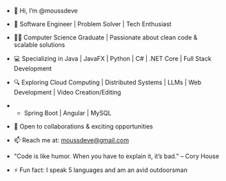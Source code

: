 - 👋 Hi, I’m @moussdeve
- 🚀 Software Engineer | Problem Solver | Tech Enthusiast

- 👨‍🎓 Computer Science Graduate | Passionate about clean code & scalable solutions
- 💻 Specializing in Java | JavaFX | Python | C# | .NET Core | Full Stack Development
- 🔍 Exploring Cloud Computing | Distributed Systems | LLMs | Web Development | Video Creation/Editing
- - Spring Boot | Angular | MySQL
- 📌 Open to collaborations & exciting opportunities
- 📫 Reach me at: moussdeve@gmail.com

- "Code is like humor. When you have to explain it, it’s bad." – Cory House
- ⚡ Fun fact: I speak 5 languages and am an avid outdoorsman

<!---
moussdeve/moussdeve is a ✨ special ✨ repository because its `README.md` (this file) appears on your GitHub profile.
You can click the Preview link to take a look at your changes.
--->

